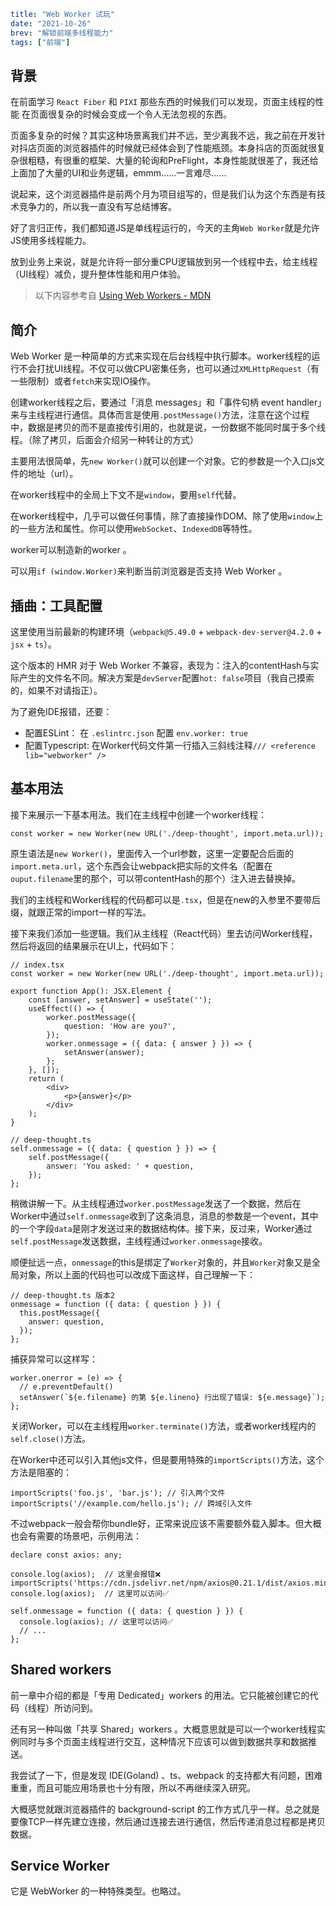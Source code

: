 ```yaml lw-blog-meta
title: "Web Worker 试玩"
date: "2021-10-26"
brev: "解锁前端多线程能力"
tags: ["前端"]
```

## 背景

在前面学习 `React Fiber` 和 `PIXI` 那些东西的时候我们可以发现，页面主线程的性能 在页面很复杂的时候会变成一个令人无法忽视的东西。

页面多复杂的时候？其实这种场景离我们并不远，至少离我不远，我之前在开发针对抖店页面的浏览器插件的时候就已经体会到了性能瓶颈。本身抖店的页面就很复杂很粗糙，有很重的框架、大量的轮询和PreFlight，本身性能就很差了，我还给上面加了大量的UI和业务逻辑，emmm……一言难尽……

说起来，这个浏览器插件是前两个月为项目组写的，但是我们认为这个东西是有技术竞争力的，所以我一直没有写总结博客。

好了言归正传，我们都知道JS是单线程运行的，今天的主角`Web Worker`就是允许JS使用多线程能力。

放到业务上来说，就是允许将一部分重CPU逻辑放到另一个线程中去，给主线程（UI线程）减负，提升整体性能和用户体验。

> 以下内容参考自 [Using Web Workers - MDN](https://developer.mozilla.org/en-US/docs/Web/API/Web_Workers_API/Using_web_workers)

## 简介

Web Worker 是一种简单的方式来实现在后台线程中执行脚本。worker线程的运行不会打扰UI线程。不仅可以做CPU密集任务，也可以通过`XMLHttpRequest`（有一些限制）或者`fetch`来实现IO操作。

创建worker线程之后，要通过「消息 messages」和「事件句柄 event handler」来与主线程进行通信。具体而言是使用`.postMessage()`方法，注意在这个过程中，数据是拷贝的而不是直接传引用的，也就是说，一份数据不能同时属于多个线程。（除了拷贝，后面会介绍另一种转让的方式）

主要用法很简单，先`new Worker()`就可以创建一个对象。它的参数是一个入口js文件的地址（url）。

在worker线程中的全局上下文不是`window`，要用`self`代替。

在worker线程中，几乎可以做任何事情，除了直接操作DOM、除了使用`window`上的一些方法和属性。你可以使用`WebSocket`、`IndexedDB`等特性。

worker可以制造新的worker 。

可以用`if (window.Worker)`来判断当前浏览器是否支持 Web Worker 。

## 插曲：工具配置

这里使用当前最新的构建环境（`webpack@5.49.0` + `webpack-dev-server@4.2.0` + `jsx` + `ts`）。

这个版本的 HMR 对于 Web Worker 不兼容，表现为：注入的contentHash与实际产生的文件名不同。解决方案是`devServer`配置`hot: false`项目（我自己摸索的，如果不对请指正）。

为了避免IDE报错，还要：

- 配置ESLint： 在 `.eslintrc.json` 配置 `env.worker: true`
- 配置Typescript: 在Worker代码文件第一行插入三斜线注释`/// <reference lib="webworker" />`

## 基本用法

接下来展示一下基本用法。我们在主线程中创建一个worker线程：

```tsx
const worker = new Worker(new URL('./deep-thought', import.meta.url));
```

原生语法是`new Worker()`，里面传入一个url参数，这里一定要配合后面的`import.meta.url`，这个东西会让webpack把实际的文件名（配置在`ouput.filename`里的那个，可以带contentHash的那个）注入进去替换掉。

我们的主线程和Worker线程的代码都可以是`.tsx`，但是在new的入参里不要带后缀，就跟正常的import一样的写法。

接下来我们添加一些逻辑。我们从主线程（React代码）里去访问Worker线程，然后将返回的结果展示在UI上，代码如下：

```tsx
// index.tsx
const worker = new Worker(new URL('./deep-thought', import.meta.url));

export function App(): JSX.Element {
    const [answer, setAnswer] = useState('');
    useEffect(() => {
        worker.postMessage({
            question: 'How are you?',
        });
        worker.onmessage = ({ data: { answer } }) => {
            setAnswer(answer);
        };
    }, []);
    return (
        <div>
            <p>{answer}</p>
        </div>
    );
}
```

```tsx
// deep-thought.ts
self.onmessage = ({ data: { question } }) => {
    self.postMessage({
        answer: 'You asked: ' + question,
    });
};
```

稍微讲解一下。从主线程通过`worker.postMessage`发送了一个数据，然后在Worker中通过`self.onmessage`收到了这条消息，消息的参数是一个event，其中的一个字段`data`是刚才发送过来的数据结构体。接下来，反过来，Worker通过`self.postMessage`发送数据，主线程通过`worker.onmessage`接收。

顺便扯远一点，`onmessage`的this是绑定了`Worker`对象的，并且`Worker`对象又是全局对象，所以上面的代码也可以改成下面这样，自己理解一下：

```tsx
// deep-thought.ts 版本2
onmessage = function ({ data: { question } }) {
  this.postMessage({
    answer: question,
  });
};
```

捕获异常可以这样写：

```tsx
worker.onerror = (e) => {
  // e.preventDefault()
  setAnswer(`${e.filename} 的第 ${e.lineno} 行出现了错误: ${e.message}`);
};
```

关闭Worker，可以在主线程用`worker.terminate()`方法，或者worker线程内的`self.close()`方法。

在Worker中还可以引入其他js文件，但是要用特殊的`importScripts()`方法，这个方法是阻塞的：

```tsx
importScripts('foo.js', 'bar.js'); // 引入两个文件
importScripts('//example.com/hello.js'); // 跨域引入文件
```

不过webpack一般会帮你bundle好，正常来说应该不需要额外载入脚本。但大概也会有需要的场景吧，示例用法：

```tsx
declare const axios: any;

console.log(axios);  // 这里会报错❌
importScripts('https://cdn.jsdelivr.net/npm/axios@0.21.1/dist/axios.min.js');
console.log(axios);  // 这里可以访问✅

self.onmessage = function ({ data: { question } }) {
  console.log(axios); // 这里可以访问✅
  // ...
};
```

## Shared workers

前一章中介绍的都是「专用 Dedicated」workers 的用法。它只能被创建它的代码（线程）所访问到。

还有另一种叫做「共享 Shared」workers 。大概意思就是可以一个worker线程实例同时与多个页面主线程进行交互，这种情况下应该可以做到数据共享和数据推送。

我尝试了一下，但是发现 IDE(Goland) 、ts、webpack 的支持都大有问题，困难重重，而且可能应用场景也十分有限，所以不再继续深入研究。

大概感觉就跟浏览器插件的 background-script 的工作方式几乎一样。总之就是要像TCP一样先建立连接，然后通过连接去进行通信，然后传递消息过程都是拷贝数据。

## Service Worker

它是 WebWorker 的一种特殊类型。也略过。
